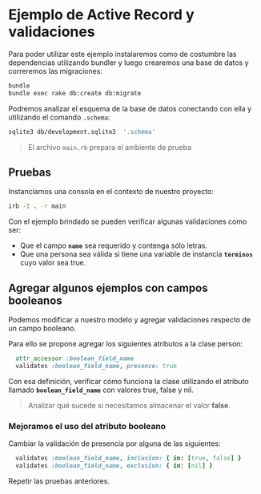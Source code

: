 # Ejemplo de Active Record y validaciones

Para poder utilizar este ejemplo instalaremos como de costumbre las dependencias
utilizando bundler y luego crearemos una base de datos y correremos las
migraciones:

```bash
bundle
bundle exec rake db:create db:migrate
```

Podremos analizar el esquema de la base de datos conectando con ella y
utilizando el comando `.schema`:

```bash
sqlite3 db/development.sqlite3  '.schema'
```

> El archivo `main.rb` prepara el ambiente de prueba

## Pruebas

Instanciamos una consola en el contexto de nuestro proyecto:

```bash
irb -I . -r main
```

Con el ejemplo brindado se pueden verificar algunas validaciones como ser:

* Que el campo **`name`** sea requerido y contenga sólo letras.
* Que una persona sea válida si tiene una variable de instancia **`terminos`**
  cuyo valor sea true.

## Agregar algunos ejemplos con campos booleanos

Podemos modificar a nuestro modelo y agregar validaciones respecto de un campo
booleano.

Para ello se propone agregar los siguientes atributos a la clase person:

```ruby
  attr_accessor :boolean_field_name
  validates :boolean_field_name, presence: true
```

Con esa definición, verificar cómo funciona la clase utilizando el atributo
llamado **`boolean_field_name`** con valores true, false y nil.

> Analizar qué sucede si necesitamos almacenar el valor **false**.

### Mejoramos el uso del atributo booleano

Cambiar la validación de presencia por alguna de las siguientes:

```ruby
  validates :boolean_field_name, inclusion: { in: [true, false] }
  validates :boolean_field_name, exclusion: { in: [nil] }
```

Repetir las pruebas anteriores.
